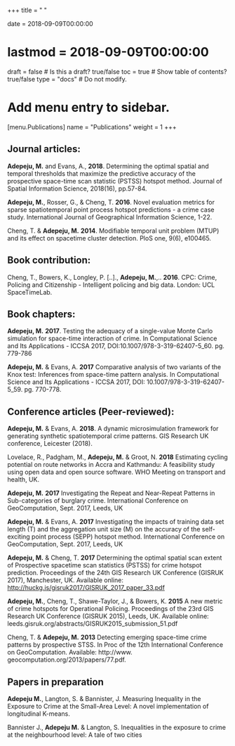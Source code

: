 +++
title = " "

date = 2018-09-09T00:00:00
# lastmod = 2018-09-09T00:00:00

draft = false  # Is this a draft? true/false
toc = true  # Show table of contents? true/false
type = "docs"  # Do not modify.

# Add menu entry to sidebar.
[menu.Publications]
  name = "Publications"
  weight = 1
+++

## **Journal articles:**

**Adepeju, M.** and Evans, A., **2018**. Determining the optimal spatial and temporal thresholds that maximize the predictive accuracy of the prospective space-time scan statistic (PSTSS) hotspot method. Journal of Spatial Information Science, 2018(16), pp.57-84.

**Adepeju, M.**, Rosser, G., & Cheng, T. **2016**. Novel evaluation metrics for sparse spatiotemporal
point process hotspot predictions - a crime case study. International Journal of Geographical
Information Science, 1-22.

Cheng, T. & **Adepeju, M.** **2014**. Modifiable temporal unit problem (MTUP) and its effect on spacetime
cluster detection. PloS one, 9(6), e100465.

## **Book contribution:**

Cheng, T., Bowers, K., Longley, P. [..]., **Adepeju, M.**,.. **2016**. CPC: Crime, Policing and Citizenship - Intelligent policing and big data. London: UCL SpaceTimeLab.

## **Book chapters:**

**Adepeju, M.** **2017**. Testing the adequacy of a single-value Monte Carlo simulation for space-time interaction of crime. In Computational Science and Its Applications - ICCSA 2017, DOI:10.1007/978-3-319-62407-5_60. pg. 779-786

**Adepeju, M.** & Evans, A. **2017** Comparative analysis of two variants of the Knox test: Inferences from space-time pattern analysis. In Computational Science and Its Applications - ICCSA 2017, DOI: 10.1007/978-3-319-62407-5_59. pg. 770-778.

## **Conference articles (Peer-reviewed):**

**Adepeju, M.** & Evans, A. **2018**. A dynamic microsimulation framework for generating synthetic spatiotemporal crime patterns. GIS Research UK conference, Leicester (2018).

Lovelace, R., Padgham, M., **Adepeju, M.** & Groot, N. **2018** Estimating cycling potential on route networks in Accra and Kathmandu: A feasibility study using open data and open source software. WHO Meeting on transport and health, UK.

**Adepeju, M.** **2017** Investigating the Repeat and Near-Repeat Patterns in Sub-categories of burglary crime. International Conference on GeoComputation, Sept. 2017, Leeds, UK

**Adepeju, M.** & Evans, A. **2017** Investigating the impacts of training data set length (T) and the aggregation unit size (M) on the accuracy of the self-exciting point process (SEPP) hotspot method. International Conference on GeoComputation, Sept. 2017, Leeds, UK

**Adepeju, M.** & Cheng, T. **2017** Determining the optimal spatial scan extent of Prospective spacetime scan statistics (PSTSS) for crime hotspot prediction. Proceedings of the 24th GIS Research UK Conference (GISRUK 2017), Manchester, UK. Available online: http://huckg.is/gisruk2017/GISRUK_2017_paper_33.pdf

**Adepeju, M.**, Cheng, T., Shawe-Taylor, J., & Bowers, K. **2015** A new metric of crime hotspots for Operational Policing. Proceedings of the 23rd GIS Research UK Conference (GISRUK 2015), Leeds, UK. Available online: leeds.gisruk.org/abstracts/GISRUK2015_submission_51.pdf

Cheng, T. & **Adepeju, M.** **2013** Detecting emerging space-time crime patterns by prospective STSS. In Proc of the 12th International Conference on GeoComputation. Available: http://www. geocomputation.org/2013/papers/77.pdf.

## **Papers in preparation**

**Adepeju M.**, Langton, S. & Bannister, J. Measuring Inequality in the Exposure to Crime at the Small-Area Level: A novel implementation of longitudinal K-means.

Bannister J., **Adepeju M.** & Langton, S. Inequalities in the exposure to crime at the neighbourhood level: A tale of two cities


